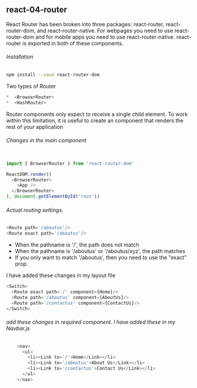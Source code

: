 ## react-04-router

React Router has been broken into three packages: react-router, react-router-dom, and react-router-native. For webpages you need to use react-router-dom
 and for mobile apps you need to use react-router-native. react-router is exported in both of these components.

###### Installation
```bash
npm install --save react-router-dom
```

Two types of Router
```JavaScript
*  <BrowserRouter>
*  <HashRouter>
```
Router components only expect to receive a single child element. To work within this limitation, it is useful to create an <App> component that renders the rest of your application

###### Changes in the main component
```JavaScript

import { BrowserRouter } from 'react-router-dom'

ReactDOM.render((
  <BrowserRouter>
    <App />
  </BrowserRouter>
), document.getElementById('root'))
```
###### Actual routing settings.
```Javascript
<Route path='/aboutus'/>
<Route exact path='/aboutus'/>
```
*  When the pathname is '/', the path does not match
*  When the pathname is '/aboutus' or '/aboutus/xyz', the path matches
*  If you only want to match '/aboutus', then you need to use the "exact" prop.

I have added these changes in my layout file
```JavaScript
<Switch>
  <Route exact path='/' component={Home}/>
  <Route path='/aboutus' component={AboutUs}/>
  <Route path='/contactus' component={ContactUs}/>
</Switch>
```

###### add these changes in required component. I have added these in my Navbar.js
```JavaScript
    <nav>
      <ul>
        <li><Link to='/'>Home</Link></li>
        <li><Link to='/aboutus'>About Us</Link></li>
        <li><Link to='/contactus'>Contact Us</Link></li>
      </ul>
    </nav>
```